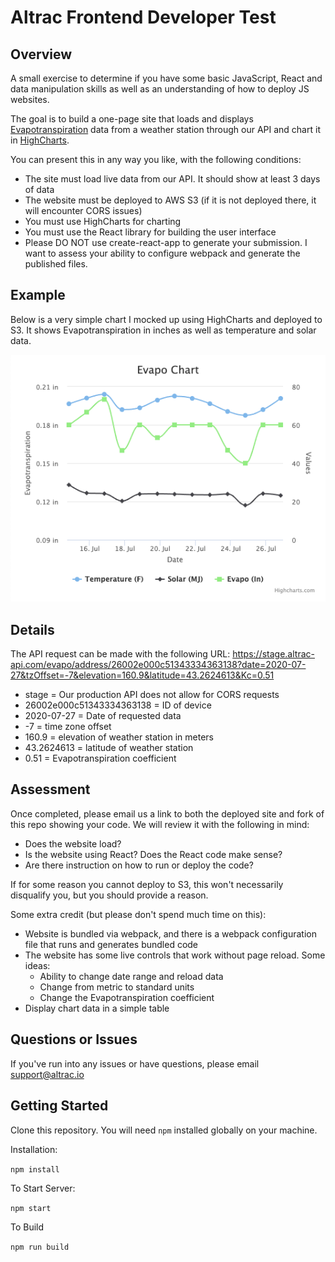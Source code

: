 # Altrac Frontend Developer Test

## Overview

A small exercise to determine if you have some basic JavaScript, React and data manipulation skills as well as an understanding of how to deploy JS websites.

The goal is to build a one-page site that loads and displays [Evapotranspiration](https://en.wikipedia.org/wiki/Evapotranspiration) data from a weather station through our API and chart it in [HighCharts](https://www.highcharts.com/).

You can present this in any way you like, with the following conditions:

-   The site must load live data from our API. It should show at least 3 days of data
-   The website must be deployed to AWS S3 (if it is not deployed there, it will encounter CORS issues)
-   You must use HighCharts for charting
-   You must use the React library for building the user interface
-   Please DO NOT use create-react-app to generate your submission. I want to assess your ability to configure webpack and generate the published files.

## Example

Below is a very simple chart I mocked up using HighCharts and deployed to S3. It shows Evapotranspiration in inches as well as temperature and solar data.

![Basic Chart](images/basic.png)

## Details

The API request can be made with the following URL: https://stage.altrac-api.com/evapo/address/26002e000c51343334363138?date=2020-07-27&tzOffset=-7&elevation=160.9&latitude=43.2624613&Kc=0.51

-   stage = Our production API does not allow for CORS requests
-   26002e000c51343334363138 = ID of device
-   2020-07-27 = Date of requested data
-   -7 = time zone offset
-   160.9 = elevation of weather station in meters
-   43.2624613 = latitude of weather station
-   0.51 = Evapotranspiration coefficient

## Assessment

Once completed, please email us a link to both the deployed site and fork of this repo showing your code. We will review it with the following in mind:

-   Does the website load?
-   Is the website using React? Does the React code make sense?
-   Are there instruction on how to run or deploy the code?

If for some reason you cannot deploy to S3, this won't necessarily disqualify you, but you should provide a reason.

Some extra credit (but please don't spend much time on this):

-   Website is bundled via webpack, and there is a webpack configuration file that runs and generates bundled code
-   The website has some live controls that work without page reload. Some ideas:
    -   Ability to change date range and reload data
    -   Change from metric to standard units
    -   Change the Evapotranspiration coefficient
-   Display chart data in a simple table

## Questions or Issues

If you've run into any issues or have questions, please email support@altrac.io

## Getting Started

Clone this repository. You will need `npm` installed globally on your machine.

Installation:

`npm install`

To Start Server:

`npm start`

To Build

`npm run build`
